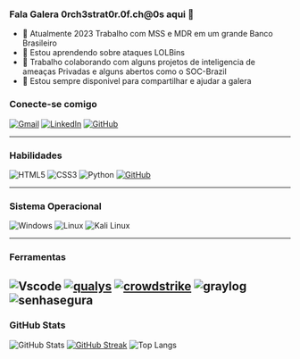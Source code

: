 ### Fala Galera 0rch3strat0r.0f.ch@0s aqui  👋

- 🔭 Atualmente 2023 Trabalho com MSS e MDR em um grande Banco Brasileiro
- 🌱 Estou aprendendo sobre ataques LOLBins
- 👯 Trabalho colaborando com alguns projetos de inteligencia de ameaças Privadas e alguns abertos como o SOC-Brazil
- 🤔 Estou sempre disponivel para compartilhar e ajudar a galera


### Conecte-se comigo
[![Gmail](https://img.shields.io/badge/Gmail-333333?style=for-the-badge&logo=gmail&logoColor=red)](mailto:fernandogssilva@gmail.com)
[![LinkedIn](https://img.shields.io/badge/-LinkedIn-000?style=for-the-badge&logo=linkedin&logoColor=30A3DC)](https://www.linkedin.com/in/fernando-gustavo-s-silva-3612bbb8/)
[![GitHub](https://img.shields.io/badge/GitHub-000?style=for-the-badge&logo=github&logoColor)](https://github.com/fernandogssilva)

---

### Habilidades
![HTML5](https://img.shields.io/badge/HTML-000?style=for-the-badge&logo=html5&logoColor)
![CSS3](https://img.shields.io/badge/CSS3-000?style=for-the-badge&logo=css3&logoColor=30A3DC)
![Python](https://img.shields.io/badge/Python-14354C?style=for-the-badge&logo=python&logoColor=white)
[![GitHub](https://img.shields.io/badge/GitHub-000?style=for-the-badge&logo=github&logoColor)](https://docs.github.com/)

---

### Sistema Operacional
![Windows](https://img.shields.io/badge/Windows-000?style=for-the-badge&logo=windows&logoColor=2CA5E0)
![Linux](https://img.shields.io/badge/Linux-000?style=for-the-badge&logo=linux&logoColor=FCC624)
![Kali Linux](https://img.shields.io/badge/kaliLinux-000?style=for-the-badge&logo=kalilinux&logoColor=FCC624)

---
### Ferramentas
![Vscode](https://img.shields.io/badge/Vscode-007ACC?style=for-the-badge&logo=visual-studio-code&logoColor=white)
[![qualys](https://img.shields.io/badge/qualys-000?style=for-the-badge&logo=qualys&logoColor)](https://docs.qualys.com/)
[![crowdstrike](https://img.shields.io/badge/crowdstrike-000?style=for-the-badge&logo=crowdstrike&logoColor)](https://docs.crowdstrike.com/)
![graylog](https://img.shields.io/badge/Graylog-000?style=for-the-badge&logo=graylog&logoColor)
![senhasegura](https://img.shields.io/badge/senhasegura-000?style=for-the-badge&logo=senhasegura&logoColor)
---

### GitHub Stats
![GitHub Stats](https://github-readme-stats.vercel.app/api?username=fernandogssilva&theme=transparent&bg_color=000&border_color=30A3DC&show_icons=true&icon_color=30A3DC&title_color=E94D5F&text_color=FFF)
[![GitHub Streak](https://streak-stats.demolab.com/?user=fernandogssilva&theme=transparent&background=000&border_color=30A3DC&title_color=E94D5F&text_color=FFF)](https://git.io/streak-stats)
![Top Langs](https://github-readme-stats-git-masterrstaa-rickstaa.vercel.app/api/top-langs/?username=fernandogssilva&layout=compact&bg_color=000&border_color=30A3DC&title_color=E94D5F&text_color=FFF)


